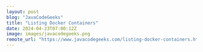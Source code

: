 ```yaml
---
layout: post
blog: "JavaCodeGeeks"
title: "Listing Docker Containers"
date: 2024-04-23T07:00:12Z
image: images/javacodegeeks.png
remote_url: "https://www.javacodegeeks.com/listing-docker-containers.html"
---
```


